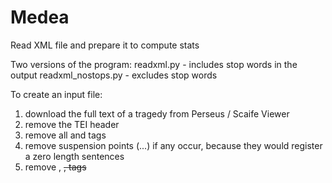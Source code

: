 # Medea
Read XML file and prepare it to compute stats

Two versions of the program: 
readxml.py - includes stop words in the output
readxml_nostops.py - excludes stop words


To create an input file:
1. download the full text of a tragedy from Perseus / Scaife Viewer
2. remove the TEI header
3. remove all <sp> and </sp> tags
4. remove suspension points (...) if any occur, because they would register a zero length sentences
5. remove <add>, <del>, <sic> tags
